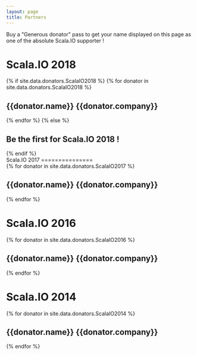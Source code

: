 ```yaml
---
layout: page
title: Partners
---
```

Buy a "Generous donator" pass to get your name displayed on this page as one of the absolute Scala.IO supporter !


Scala.IO 2018
===============

<div class="speakers">
{% if site.data.donators.ScalaIO2018 %}
  {% for donator in site.data.donators.ScalaIO2018 %}
  <div class="row">
    <div class="speaker_bio col-sm-offset-1">
      <h2 class="name">{{donator.name}}
      <span class="details">
      <a href="http://twitter.com/{{donator.twitter}}"><i class="fa fa-twitter"></i></a>
      <span class="company">{{donator.company}}</span>
      </span>
      </h2>
    </div>
  </div>
  {% endfor %}
{% else %}
  <div class="row">
    <div class="speaker_bio col-sm-offset-1">
      <h2>Be the first for Scala.IO 2018 !</h2>
    </div>
  </div>
{% endif %}
</div>
Scala.IO 2017
===============

<div class="speakers">
{% for donator in site.data.donators.ScalaIO2017 %}
<div class="row">
  <div class="speaker_bio col-sm-offset-1">
    <h2 class="name">{{donator.name}}
    <span class="details">
    <a href="http://twitter.com/{{donator.twitter}}"><i class="fa fa-twitter"></i></a>
    <span class="company">{{donator.company}}</span>
    </span>
    </h2>
  </div>
</div>
{% endfor %}

Scala.IO 2016
===============

<div class="speakers">
{% for donator in site.data.donators.ScalaIO2016 %}
<div class="row">
  <div class="speaker_bio col-sm-offset-1">
    <h2 class="name">{{donator.name}}
    <span class="details">
    <a href="http://twitter.com/{{donator.twitter}}"><i class="fa fa-twitter"></i></a>
    <span class="company">{{donator.company}}</span>
    </span>
    </h2>
  </div>
</div>
{% endfor %}

Scala.IO 2014
===============

<div class="speakers">
{% for donator in site.data.donators.ScalaIO2014 %}
<div class="row">
  <div class="speaker_bio col-sm-offset-1">
    <h2 class="name">{{donator.name}}
    <span class="details">
    <a href="http://twitter.com/{{donator.twitter}}"><i class="fa fa-twitter"></i></a>
    <span class="company">{{donator.company}}</span>
    </span>
    </h2>
  </div>
</div>
{% endfor %}
</div>
</div>

